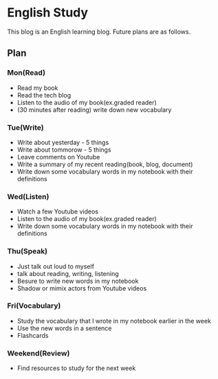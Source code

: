 # English Study

This blog is an English learning blog. Future plans are as follows.

## Plan

### Mon(Read)
* Read my book
* Read the tech blog
* Listen to the audio of my book(ex.graded reader)
* (30 minutes after reading) write down new vocabulary

### Tue(Write)
* Write about yesterday - 5 things
* Write about tommorow - 5 things
* Leave comments on Youtube 
* Write a summary of my recent reading(book, blog, document)
* Write down some vocabulary words in my notebook with their definitions

### Wed(Listen)
* Watch a few Youtube videos
* Listen to the audio of my book(ex.graded reader)
* Write down some vocabulary words in my notebook with their definitions

### Thu(Speak)
* Just talk out loud to myself
* talk about reading, writing, listening
* Besure to write new words in my notebook
* Shadow or mimix actors from Youtube videos

### Fri(Vocabulary)
* Study the vocabulary that I wrote in my notebook earlier in the week
* Use the new words in a sentence
* Flashcards

### Weekend(Review)
* Find resources to study for the next week